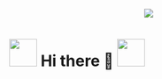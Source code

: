 <p align='center'>
    <img src="https://capsule-render.vercel.app/api?type=waving&color=auto&height=300&section=header&text=Ryohei%20Ishida&fontSize=90&animation=fadeIn&fontAlignY=38&desc=Full%20Stack%20and%20Blockchain%20Developer&descAlignY=51&descAlign=62"/>
</p>


# <img src="https://user-images.githubusercontent.com/74038190/213844263-a8897a51-32f4-4b3b-b5c2-e1528b89f6f3.png" width="50px" /> Hi there 👋 <img src="https://user-images.githubusercontent.com/74038190/213844263-a8897a51-32f4-4b3b-b5c2-e1528b89f6f3.png" width="50px" />
